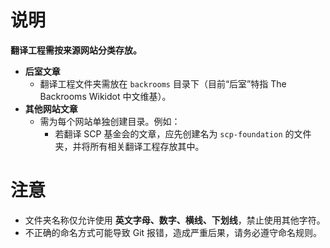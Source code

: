 # 说明

**翻译工程需按来源网站分类存放。**

- **后室文章**
  - 翻译工程文件夹需放在 `backrooms` 目录下（目前“后室”特指 The Backrooms Wikidot 中文维基）。
- **其他网站文章**
  - 需为每个网站单独创建目录。例如：
    - 若翻译 SCP 基金会的文章，应先创建名为 `scp-foundation` 的文件夹，并将所有相关翻译工程存放其中。

# 注意

- 文件夹名称仅允许使用 **英文字母、数字、横线、下划线**，禁止使用其他字符。
- 不正确的命名方式可能导致 Git 报错，造成严重后果，请务必遵守命名规则。